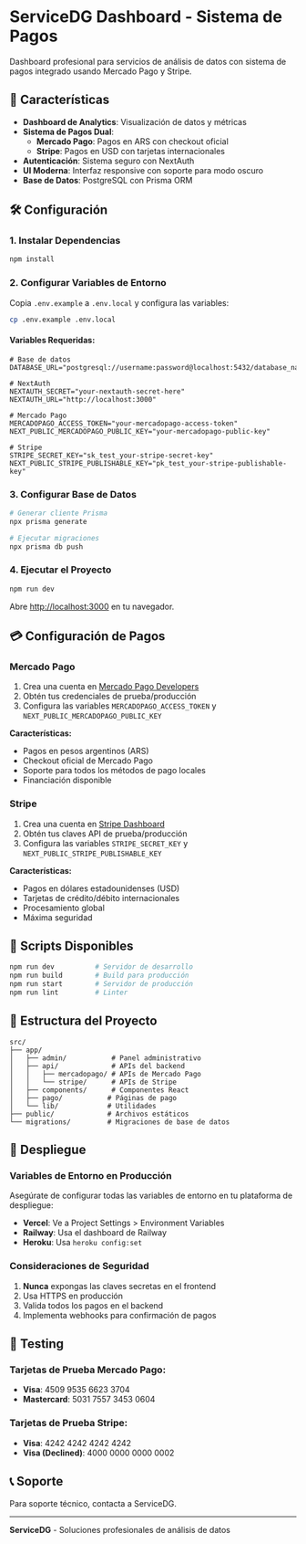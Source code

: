 # ServiceDG Dashboard - Sistema de Pagos

Dashboard profesional para servicios de análisis de datos con sistema de pagos integrado usando Mercado Pago y Stripe.

## 🚀 Características

- **Dashboard de Analytics**: Visualización de datos y métricas
- **Sistema de Pagos Dual**:
  - **Mercado Pago**: Pagos en ARS con checkout oficial
  - **Stripe**: Pagos en USD con tarjetas internacionales
- **Autenticación**: Sistema seguro con NextAuth
- **UI Moderna**: Interfaz responsive con soporte para modo oscuro
- **Base de Datos**: PostgreSQL con Prisma ORM

## 🛠️ Configuración

### 1. Instalar Dependencias

```bash
npm install
```

### 2. Configurar Variables de Entorno

Copia `.env.example` a `.env.local` y configura las variables:

```bash
cp .env.example .env.local
```

#### Variables Requeridas:

```env
# Base de datos
DATABASE_URL="postgresql://username:password@localhost:5432/database_name"

# NextAuth
NEXTAUTH_SECRET="your-nextauth-secret-here"
NEXTAUTH_URL="http://localhost:3000"

# Mercado Pago
MERCADOPAGO_ACCESS_TOKEN="your-mercadopago-access-token"
NEXT_PUBLIC_MERCADOPAGO_PUBLIC_KEY="your-mercadopago-public-key"

# Stripe
STRIPE_SECRET_KEY="sk_test_your-stripe-secret-key"
NEXT_PUBLIC_STRIPE_PUBLISHABLE_KEY="pk_test_your-stripe-publishable-key"
```

### 3. Configurar Base de Datos

```bash
# Generar cliente Prisma
npx prisma generate

# Ejecutar migraciones
npx prisma db push
```

### 4. Ejecutar el Proyecto

```bash
npm run dev
```

Abre [http://localhost:3000](http://localhost:3000) en tu navegador.

## 💳 Configuración de Pagos

### Mercado Pago

1. Crea una cuenta en [Mercado Pago Developers](https://www.mercadopago.com.ar/developers)
2. Obtén tus credenciales de prueba/producción
3. Configura las variables `MERCADOPAGO_ACCESS_TOKEN` y `NEXT_PUBLIC_MERCADOPAGO_PUBLIC_KEY`

**Características:**
- Pagos en pesos argentinos (ARS)
- Checkout oficial de Mercado Pago
- Soporte para todos los métodos de pago locales
- Financiación disponible

### Stripe

1. Crea una cuenta en [Stripe Dashboard](https://dashboard.stripe.com)
2. Obtén tus claves API de prueba/producción
3. Configura las variables `STRIPE_SECRET_KEY` y `NEXT_PUBLIC_STRIPE_PUBLISHABLE_KEY`

**Características:**
- Pagos en dólares estadounidenses (USD)
- Tarjetas de crédito/débito internacionales
- Procesamiento global
- Máxima seguridad

## 🔧 Scripts Disponibles

```bash
npm run dev          # Servidor de desarrollo
npm run build        # Build para producción
npm run start        # Servidor de producción
npm run lint         # Linter
```

## 📁 Estructura del Proyecto

```
src/
├── app/
│   ├── admin/           # Panel administrativo
│   ├── api/             # APIs del backend
│   │   ├── mercadopago/ # APIs de Mercado Pago
│   │   └── stripe/      # APIs de Stripe
│   ├── components/      # Componentes React
│   ├── pago/           # Páginas de pago
│   └── lib/            # Utilidades
├── public/             # Archivos estáticos
└── migrations/         # Migraciones de base de datos
```

## 🚀 Despliegue

### Variables de Entorno en Producción

Asegúrate de configurar todas las variables de entorno en tu plataforma de despliegue:

- **Vercel**: Ve a Project Settings > Environment Variables
- **Railway**: Usa el dashboard de Railway
- **Heroku**: Usa `heroku config:set`

### Consideraciones de Seguridad

1. **Nunca** expongas las claves secretas en el frontend
2. Usa HTTPS en producción
3. Valida todos los pagos en el backend
4. Implementa webhooks para confirmación de pagos

## 🧪 Testing

### Tarjetas de Prueba Mercado Pago:
- **Visa**: 4509 9535 6623 3704
- **Mastercard**: 5031 7557 3453 0604

### Tarjetas de Prueba Stripe:
- **Visa**: 4242 4242 4242 4242
- **Visa (Declined)**: 4000 0000 0000 0002

## 📞 Soporte

Para soporte técnico, contacta a ServiceDG.

---

**ServiceDG** - Soluciones profesionales de análisis de datos
